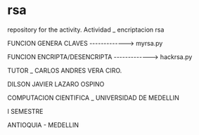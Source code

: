 # rsa
repository for the activity.
Actividad _ encriptacion rsa 



FUNCION GENERA CLAVES      ------------->   myrsa.py


FUNCION ENCRIPTA/DESENCRIPTA -------------> hackrsa.py


TUTOR _ CARLOS ANDRES VERA CIRO.


DILSON JAVIER LAZARO OSPINO

COMPUTACION CIENTIFICA _ UNIVERSIDAD DE MEDELLIN

I SEMESTRE

ANTIOQUIA - MEDELLIN
